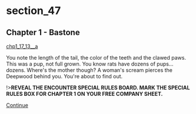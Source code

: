 
# section_47

## Chapter 1 - Bastone

[chp1_17_13__a](../../decomp/app/src/main/res/raw/chp1_17_13__a.mp3 ':include :type=audio')

You note the length of the tail, the color of the teeth and the clawed paws. This was a pup, not full grown. You know rats have dozens of pups…dozens. Where's the mother though? A woman's scream pierces the Deepwood behind you. You're about to find out.

!>**REVEAL THE ENCOUNTER SPECIAL RULES BOARD. MARK THE SPECIAL RULES BOX FOR CHAPTER 1 ON YOUR FREE COMPANY SHEET.**  

[Continue](output/chapter1/section_50.md)


